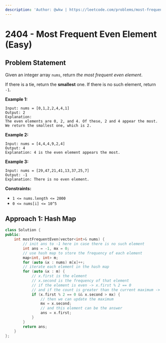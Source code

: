 ```yaml
---
description: 'Author: @wkw | https://leetcode.com/problems/most-frequent-even-element/'
---
```


# 2404 - Most Frequent Even Element (Easy)

## Problem Statement

Given an integer array `nums`, return _the most frequent even element_.

If there is a tie, return the **smallest** one. If there is no such element, return `-1`.

**Example 1:**

```
Input: nums = [0,1,2,2,4,4,1]
Output: 2
Explanation:
The even elements are 0, 2, and 4. Of these, 2 and 4 appear the most.
We return the smallest one, which is 2.
```

**Example 2:**

```
Input: nums = [4,4,4,9,2,4]
Output: 4
Explanation: 4 is the even element appears the most.
```

**Example 3:**

```
Input: nums = [29,47,21,41,13,37,25,7]
Output: -1
Explanation: There is no even element.
```

**Constraints:**

- `1 <= nums.length <= 2000`
- `0 <= nums[i] <= 10^5`

## Approach 1: Hash Map

<SolutionAuthor name="@wkw"/>

```cpp
class Solution {
public:
    int mostFrequentEven(vector<int>& nums) {
        // init ans to -1 here in case there is no such element
        int ans = -1, mx = 0;
        // use hash map to store the frequency of each element
        map<int, int> m;
        for (auto &x : nums) m[x]++;
        // iterate each element in the hash map
        for (auto &x : m) {
            // x.first is the element
            // x.second is the frequency of that element
            // if the element is even -> x.first % 2 == 0
            // and if the count is greater than the current maximum -> x.second > mx
            if (x.first % 2 == 0 && x.second > mx) {
                // then we can update the maximum
                mx = x.second;
                // and this element can be the answer
                ans = x.first;
            }
        }
        return ans;
    }
};
```
